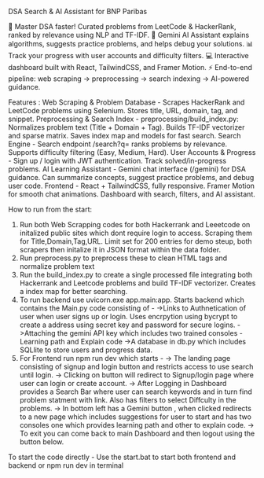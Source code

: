 DSA Search & AI Assistant for BNP Paribas

🚀 Master DSA faster! Curated problems from LeetCode & HackerRank, ranked by relevance using NLP and TF-IDF.
🤖 Gemini AI Assistant explains algorithms, suggests practice problems, and helps debug your solutions.
📊 Track your progress with user accounts and difficulty filters.
💻 Interactive dashboard built with React, TailwindCSS, and Framer Motion.
⚡ End-to-end pipeline: web scraping → preprocessing → search indexing → AI-powered guidance.

Features : 
Web Scraping & Problem Database - 
     Scrapes HackerRank and LeetCode problems using Selenium.
     Stores title, URL, domain, tag, and snippet.
Preprocessing & Search Index - 
     preprocessing/build_index.py:
     Normalizes problem text (Title + Domain + Tag).
     Builds TF-IDF vectorizer and sparse matrix.
     Saves index map and models for fast search.
Search Engine - 
     Search endpoint /search?q=<query> ranks problems by relevance.
     Supports difficulty filtering (Easy, Medium, Hard).
User Accounts & Progress - 
     Sign up / login with JWT authentication.
     Track solved/in-progress problems.
AI Learning Assistant - 
     Gemini chat interface (/gemini) for DSA guidance.
     Can summarize concepts, suggest practice problems, and debug user code.
Frontend - 
     React + TailwindCSS, fully responsive.
     Framer Motion for smooth chat animations.
     Dashboard with search, filters, and AI assistant.

How to run from the start:
1. Run both Web Scrapping codes for both Hackerrank and Leeetcode on initalized public sites which dont require login to access. Scraping them for Title,Domain,Tag,URL. Limit set for 200 entries for demo steup, both scrapers then initalize it in JSON format within the data folder.
2. Run preprocess.py to preprocess these to clean HTML tags and normalize problem text
3. Run the build_index.py to create a single processed file integrating both Hackerrank and Leetcode problems and build TF-IDF vectorizer. Creates a index map for better searching.
4. To run backend use uvicorn.exe app.main:app. Starts backend which contains the Main.py code consisting of -
->Links to Authnetication of user when user signs up or login. Uses encrpytion using bycrypt to create a address using secret key and password for secure logins.
->Attaching the gemini API key which includes two trained consoles - Learning path and Explain code
->A database in db.py which includes SQLlite to store users and progress data.
5. For Frontend run npm run dev which starts -
-> The landing page consisting of signup and login button and restricts access to use search until login. 
-> Clicking on button will redirect to Signup/login page where user can login or create account.
-> After Logging in Dashboard provides a Search Bar where user can search keywords and in turn find problem statment with link. Also has filters to select Diffculty in the problems.
-> In bottom left has a Gemini button , when clicked redirects to a new page which includes suggestions for user to start and has two consoles one which provides learning path and other to explain code.
-> To exit you can come back to main Dashboard and then logout using the button below.

To start the code directly - Use the start.bat to start both frontend and backend or npm run dev in terminal
